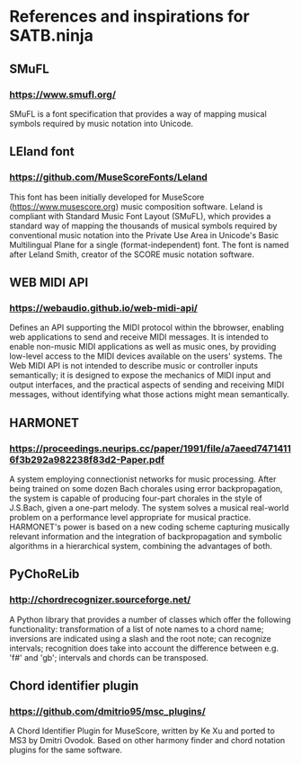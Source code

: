 # References and inspirations for SATB.ninja

## SMuFL
### https://www.smufl.org/
SMuFL is a font specification that provides a way of mapping musical symbols required by music notation into Unicode.

## LEland font
### https://github.com/MuseScoreFonts/Leland
This font has been initially developed for MuseScore (https://www.musescore.org) music composition software. Leland is compliant with Standard Music Font Layout (SMuFL), which provides a standard way of mapping the thousands of musical symbols required by conventional music notation into the Private Use Area in Unicode's Basic Multilingual Plane for a single (format-independent) font. The font is named after Leland Smith, creator of the SCORE music notation software.

## WEB MIDI API
### https://webaudio.github.io/web-midi-api/
Defines an API supporting the MIDI protocol within the bbrowser, enabling web applications to send and receive MIDI messages. It is intended to enable non-music MIDI applications as well as music ones, by providing low-level access to the MIDI devices available on the users' systems. The Web MIDI API is not intended to describe music or controller inputs semantically; it is designed to expose the mechanics of MIDI input and output interfaces, and the practical aspects of sending and receiving MIDI messages, without identifying what those actions might mean semantically.

## HARMONET
### https://proceedings.neurips.cc/paper/1991/file/a7aeed74714116f3b292a982238f83d2-Paper.pdf
A system employing connectionist networks for music processing. After being trained on some dozen Bach chorales using error backpropagation, the system is capable of producing four-part chorales in the style of J.S.Bach, given a one-part melody. The system solves a musical real-world problem on a performance level appropriate for musical practice. HARMONET's power is based on a new coding scheme capturing musically relevant information and the integration of backpropagation and symbolic algorithms in a hierarchical system, combining the advantages of both.

## PyChoReLib
### http://chordrecognizer.sourceforge.net/
A Python library that provides a number of classes which offer the following functionality: transformation of a list of note names to a chord name; inversions are indicated using a slash and the root note; can recognize intervals; recognition does take into account the difference between e.g. 'f#' and 'gb'; intervals and chords can be transposed.

## Chord identifier plugin
### https://github.com/dmitrio95/msc_plugins/
A Chord Identifier Plugin for MuseScore, written by Ke Xu and ported to MS3 by Dmitri Ovodok. Based on other harmony finder and chord notation plugins for the same software.